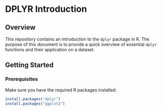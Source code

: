 # DPLYR Introduction

## Overview

This repository contains an introduction to the `dplyr` package in R. The purpose of this document is to provide a quick overview of essential `dplyr` functions and their application on a dataset.

## Getting Started

### Prerequisites

Make sure you have the required R packages installed:

```R
install.packages("dplyr")
install.packages("ggplot2")
